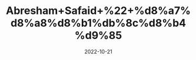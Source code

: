 ---
title: 'Abresham+Safaid+%22+%d8%a7%d8%a8%d8%b1%db%8c%d8%b4%d9%85'
date: '2022-10-21' 
metatag: '' 
inventory: '0' 
draft: false 
# meta description 
shortDescripton: 'Silk+Cocoon%22+The+use+of+the+silk+cocoons+helps+with+symptoms+of+acne%2c+strengthens+the+skin%2c+makes+it+more+beautiful+and+reduces+wrinkles+and+fine+lines.'
description: 'Herbs+%d8%ac%da%91%db%8c+%d8%a8%d9%88%d9%b9%db%8c'
longdescription: ''
featured: True
# product Price
price: '150.0'
# Product Short Description
shortDescription: 'Silk+Cocoon%22+The+use+of+the+silk+cocoons+helps+with+symptoms+of+acne%2c+strengthens+the+skin%2c+makes+it+more+beautiful+and+reduces+wrinkles+and+fine+lines.'
productID: '8449DE34-5824-ED11-9968-005056B3A416'
type: 'products'
category: 'Herbs+%d8%ac%da%91%db%8c+%d8%a8%d9%88%d9%b9%db%8c' 
thumnailproduct: 'https://eraconnect.blob.core.windows.net/product-images/aminsaddiquidawakhana/8449DE34-5824-ED11-9968-005056B3A416.webp' 
images:
  - image: 'https://eraconnect.blob.core.windows.net/product-images/aminsaddiquidawakhana/8449DE34-5824-ED11-9968-005056B3A416.webp'  
Variants:
---